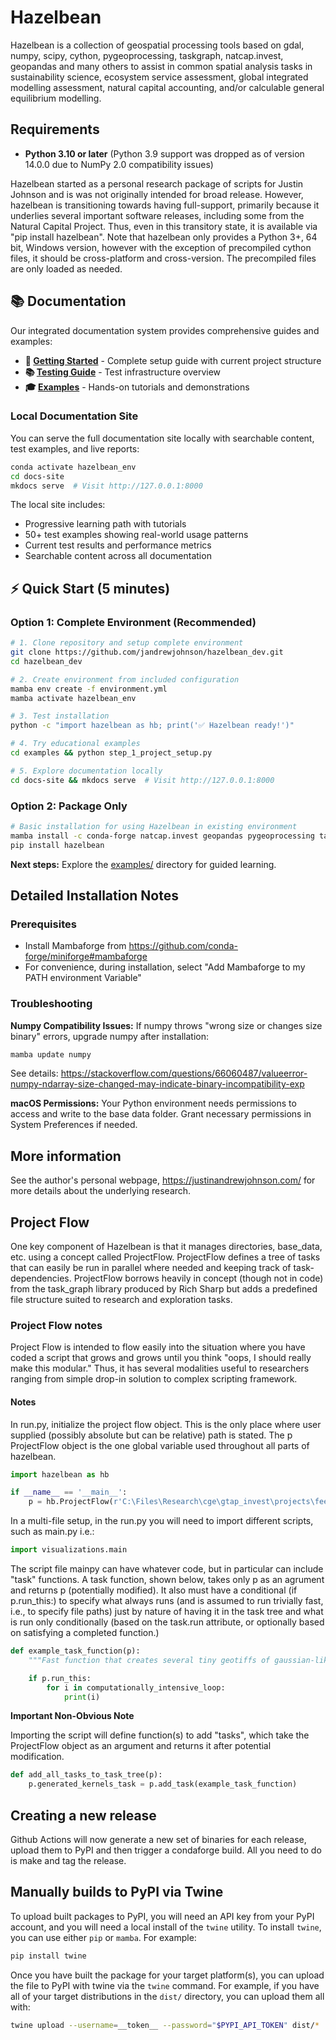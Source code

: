 # Hazelbean
Hazelbean is a collection of geospatial processing tools based on gdal, numpy, scipy, cython, pygeoprocessing, taskgraph, natcap.invest, geopandas and many others to assist in common spatial analysis tasks in sustainability science, ecosystem service assessment, global integrated modelling assessment,  natural capital accounting, and/or calculable general equilibrium modelling.

## Requirements
- **Python 3.10 or later** (Python 3.9 support was dropped as of version 14.0.0 due to NumPy 2.0 compatibility issues)

Hazelbean started as a personal research package of scripts for Justin Johnson and is was not originally intended for broad release. However, hazelbean is transitioning towards having full-support, primarily because it underlies several important software releases, including some from the Natural Capital Project. Thus, even in this transitory state, it is available via "pip install hazelbean". Note that hazelbean only provides a Python 3+, 64 bit, Windows version, however with the exception of precompiled cython files, it should be cross-platform and cross-version. The precompiled files are only loaded as needed.

## 📚 Documentation

Our integrated documentation system provides comprehensive guides and examples:

- **📝 [Getting Started](docs/getting-started.md)** - Complete setup guide with current project structure
- **📚 [Testing Guide](hazelbean_tests/README.md)** - Test infrastructure overview
- **🎓 [Examples](examples/)** - Hands-on tutorials and demonstrations

### Local Documentation Site

You can serve the full documentation site locally with searchable content, test examples, and live reports:

```bash
conda activate hazelbean_env
cd docs-site
mkdocs serve  # Visit http://127.0.0.1:8000
```

The local site includes:
- Progressive learning path with tutorials
- 50+ test examples showing real-world usage patterns
- Current test results and performance metrics
- Searchable content across all documentation

## ⚡ Quick Start (5 minutes)

### Option 1: Complete Environment (Recommended)
```bash
# 1. Clone repository and setup complete environment
git clone https://github.com/jandrewjohnson/hazelbean_dev.git
cd hazelbean_dev

# 2. Create environment from included configuration
mamba env create -f environment.yml
mamba activate hazelbean_env

# 3. Test installation
python -c "import hazelbean as hb; print('✅ Hazelbean ready!')"

# 4. Try educational examples
cd examples && python step_1_project_setup.py

# 5. Explore documentation locally  
cd docs-site && mkdocs serve  # Visit http://127.0.0.1:8000
```

### Option 2: Package Only
```bash
# Basic installation for using Hazelbean in existing environment
mamba install -c conda-forge natcap.invest geopandas pygeoprocessing taskgraph cython
pip install hazelbean
```

**Next steps:** Explore the [examples/](examples/) directory for guided learning.


## Detailed Installation Notes

### Prerequisites
- Install Mambaforge from https://github.com/conda-forge/miniforge#mambaforge
- For convenience, during installation, select "Add Mambaforge to my PATH environment Variable"

### Troubleshooting

**Numpy Compatibility Issues:**
If numpy throws "wrong size or changes size binary" errors, upgrade numpy after installation:
```bash
mamba update numpy
```
See details: https://stackoverflow.com/questions/66060487/valueerror-numpy-ndarray-size-changed-may-indicate-binary-incompatibility-exp

**macOS Permissions:**
Your Python environment needs permissions to access and write to the base data folder. Grant necessary permissions in System Preferences if needed.

## More information
See the author's personal webpage, https://justinandrewjohnson.com/ for more details about the underlying research.

## Project Flow

One key component of Hazelbean is that it manages directories, base_data, etc. using a concept called ProjectFlow. ProjectFlow defines a tree of tasks that can easily be run in parallel where needed and keeping track of task-dependencies. ProjectFlow borrows heavily in concept (though not in code) from the task_graph library produced by Rich Sharp but adds a predefined file structure suited to research and exploration tasks.

### Project Flow notes

Project Flow is intended to flow easily into the situation where you have coded a script that grows and grows until you think "oops, I should really make this modular." Thus, it has several modalities useful to researchers ranging from simple drop-in solution to complex scripting framework.

#### Notes

In run.py, initialize the project flow object. This is the only place where user supplied (possibly absolute but can be relative) path is stated. The p ProjectFlow object is the one global variable used throughout all parts of hazelbean.

```python
import hazelbean as hb

if __name__ == '__main__':
    p = hb.ProjectFlow(r'C:\Files\Research\cge\gtap_invest\projects\feedback_policies_and_tipping_points')
```

In a multi-file setup, in the run.py you will need to import different scripts, such as main.py i.e.:
```python
import visualizations.main
```

The script file mainpy can have whatever code, but in particular can include "task" functions. A task function, shown below, takes only p as an agrument and returns p (potentially modified). It also must have a conditional (if p.run_this:) to specify what always runs (and is assumed to run trivially fast, i.e., to specify file paths) just by nature of having it in the task tree and what is run only conditionally (based on the task.run attribute, or optionally based on satisfying a completed function.)
```python
def example_task_function(p):
    """Fast function that creates several tiny geotiffs of gaussian-like kernels for later use in ffn_convolve."""

    if p.run_this:
        for i in computationally_intensive_loop:
            print(i)
```
**Important Non-Obvious Note**

Importing the script will define function(s) to add "tasks", which take the ProjectFlow object as an argument and returns it after potential modification.

```python
def add_all_tasks_to_task_tree(p):
    p.generated_kernels_task = p.add_task(example_task_function)
```

## Creating a new release

Github Actions will now generate a new set of binaries for each release, upload them to PyPI and then trigger a condaforge build. All you need to do is make and tag the release.

## Manually  builds to PyPI via Twine

To upload built packages to PyPI, you will need an API key from your PyPI
account, and you will need a local install of the `twine` utility.  To install
`twine`, you can use either `pip` or `mamba`.  For example:

```bash
pip install twine
```

Once you have built the package for your target platform(s), you can upload the
file to PyPI with twine via the `twine` command.  For example, if you have all
of your target distributions in the `dist/` directory, you can upload them all
with:

```bash
twine upload --username=__token__ --password="$PYPI_API_TOKEN" dist/*
``` 
